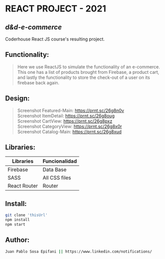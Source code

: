 # REACT PROJECT - 2021
## _d&d-e-commerce_

Coderhouse React JS course's resulting project.

## Functionality:

> Here we use ReactJS to simulate the functionality of an e-commerce.
> This one has a list of products brought from Firebase,
> a product cart, and lastly the functionality to
> store the check-out of a user on its firebase back again.

## Design: 

> Screenshot Featured-Main: https://prnt.sc/26g8n0v <br>
> Screenshot ItemDetail: https://prnt.sc/26g8oug <br>
> Screenshot CartView: https://prnt.sc/26g8pxz <br>
> Screenshot CategoryView: https://prnt.sc/26g8x0r <br>
> Screenshot Catalog-Main: https://prnt.sc/26g8xud 

## Libraries: 

| Libraries | Funcionalidad |
| ------ | ------ |
| Firebase | Data Base |
| SASS | All CSS files |
| React Router | Router |

## Install: 

```sh
git clone 'thisUrl'
npm install
npm start
```

## Author: 
```sh
Juan Pablo Sosa Epifani || https://www.linkedin.com/notifications/
```
